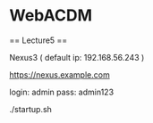 # WebACDM

== Lecture5 ==

Nexus3
( default ip: 192.168.56.243 )

https://nexus.example.com

login: admin
pass: admin123


./startup.sh


